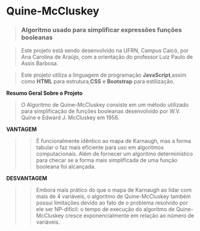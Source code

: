 # Quine-McCluskey

>### Algoritmo usado para simplificar expressões funções booleanas

>Este projeto está sendo desenvolvido na UFRN, Campus Caicó, por Ana Carolina de Araújo, com a orientação do professor Luiz Paulo de Assis Barbosa.

>Este projeto utiliza a linguagem de programação **JavaScript**,assim como **HTML** para estrutura,**CSS** e **Bootstrap** para estilização.



**Resumo Geral Sobre o Projeto**


>O Algoritmo de Quine–McCluskey consiste em um método utilizado para simplificação de funções booleanas desenvolvido por W.V. Quine e Edward J. McCluskey em 1956.


**VANTAGEM**
 
>>É funcionalmente idêntico ao mapa de Karnaugh, mas a forma tabular o faz mais eficiente para uso em algoritmos computacionais.
Além de fornecer um algoritmo determinístico para checar se a forma mais simplificada de uma função booleana foi alcançada.

**DESVANTAGEM**

>>Embora mais prático do que o mapa de Karnaugh ao lidar com mais de 4 variáveis, o algoritmo de Quine-McCluskey também possui limitações devido ao fato de o problema resolvido por ele ser NP-difícil: o tempo de execução do algoritmo de Quine-McCluskey cresce exponencialmente em relação ao número de variáveis.

